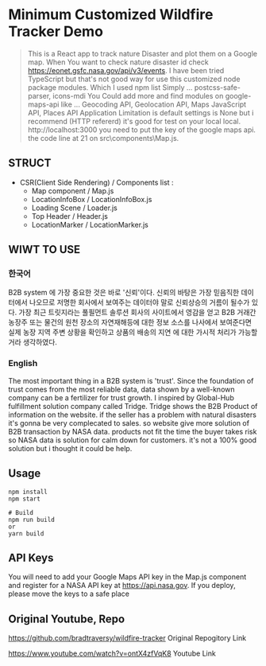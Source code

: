 # Minimum Customized Wildfire Tracker Demo

> This is a React app to track nature Disaster and plot them on a Google map.
> When You want to check nature disaster id check https://eonet.gsfc.nasa.gov/api/v3/events.
> I have been tried TypeScript but that's not good way for use this customized node package modules.
> Which I used npm list Simply ... postcss-safe-parser, icons-mdi
> You Could add more and find modules on google-maps-api like ... Geocoding API, Geolocation API, Maps JavaScript API, Places API
> Application Limitation is default settings is None but i recommend (HTTP refererd) it's good for test on your local local. http://localhost:3000
> you need to put the key of the google maps api. the code line at 21 on src\components\Map.js.

## STRUCT
* CSR(Client Side Rendering) / Components list :
    - Map component / Map.js 
    - LocationInfoBox / LocationInfoBox.js
    - Loading Scene / Loader.js
    - Top Header / Header.js
    - LocationMarker / LocationMarker.js

## WIWT TO USE
### 한국어 
B2B system 에 가장 중요한 것은 바로 '신뢰'이다. 신뢰의 바탕은 가장 믿음직한 데이터에서 나오므로 저명한 회사에서 보여주는 데이터야 말로 신뢰상승의 거름이 될수가 있다. 가장 최근 트릿지라는 풀필먼트 솔루션 회사의 사이트에서 영감을 얻고 B2B 거래간 농장주 또는 물건의 원천 장소의 자연재해등에 대한 정보 소스를 나사에서 보여준다면 실제 농장 지역 주변 상황을 확인하고 상품의 배송의 지연 에 대한 가시적 처리가 가능할 거라 생각하였다.

### English
The most important thing in a B2B system is 'trust'. Since the foundation of trust comes from the most reliable data, data shown by a well-known company can be a fertilizer for trust growth. I inspired by Global-Hub fulfillment solution company called Tridge. Tridge shows the B2B Product of information on the website. if the seller has a problem with natural disasters it's gonna be very complecated to sales. so website give more solution of B2B transaction by NASA data. products not fit the time the buyer takes risk so NASA data is solution for calm down for customers. it's not a 100% good solution but i thought it could be help.

## Usage

```
npm install
npm start

# Build
npm run build
or
yarn build
```

## API Keys

You will need to add your Google Maps API key in the Map.js component and register for a NASA API key at https://api.nasa.gov. If you deploy, please move the keys to a safe place

## Original Youtube, Repo

https://github.com/bradtraversy/wildfire-tracker Original Repogitory Link

https://www.youtube.com/watch?v=ontX4zfVqK8 Youtube Link
